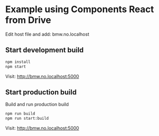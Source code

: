 # Example using Components React from Drive

Edit host file and add:
bmw.no.localhost

## Start development build

```bash
npm install
npm start
```

Visit: http://bmw.no.localhost:5000

## Start production build

Build and run production build
```bash
npm run build
npm run start:build
```

Visit: http://bmw.no.localhost:5000
